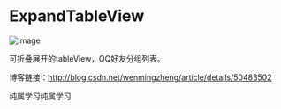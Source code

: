 # ExpandTableView

![image](https://github.com/zhengwenming/ExpandTableView/blob/master/ExpandTableView/Resources/QQList.gif) 

可折叠展开的tableView，QQ好友分组列表。

博客链接：http://blog.csdn.net/wenmingzheng/article/details/50483502

纯属学习纯属学习

